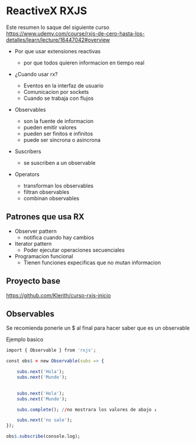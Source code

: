 # ReactiveX RXJS 

Este resumen lo saque del siguiente curso https://www.udemy.com/course/rxjs-de-cero-hasta-los-detalles/learn/lecture/16447042#overview 

* Por que usar extensiones reactivas 
   * por que todos quieren informacion en tiempo real 
   
   
* ¿Cuando usar rx? 
   * Eventos en la interfaz de usuario 
   * Comunicacion por sockets 
   * Cuando se trabaja con flujos

* Observables 
   * son la fuente de informacion 
   * pueden emitir valores 
   * pueden ser finitos e infinitos 
   * puede ser sincrona o asincrona 
	
* Suscribers 
   * se suscriben a un observable

* Operators 
   * transforman los observables 
   * filtran observables 
   * combinan observables 
   
## Patrones que usa RX 
* Observer pattern 
   * notifica cuando hay cambios 
* Iterator pattern 
   * Poder ejecutar operaciones secuenciales 
* Programacion funcional 
   * Tienen funciones expecificas que no mutan informacion 


## Proyecto base 
https://github.com/Klerith/curso-rxjs-inicio 

## Observables 
Se recomienda ponerle un $ al final para hacer saber que es un observable 

Ejemplo basico 
```r
import { Observable } from 'rxjs';

const obs$ = new Observable(subs => {

    subs.next('Hola'); 
    subs.next('Mundo'); 
    

    subs.next('Hola'); 
    subs.next('Mundo'); 

    subs.complete(); //no mostrara los valores de abajo ↓

    subs.next('no sale');
});

obs$.subscribe(console.log);  
```

